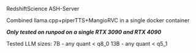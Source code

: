 RedshiftScience ASH-Server

Combined llama.cpp+piperTTS+MangioRVC in a single docker container

***Only tested on runpod on a single RTX 3090 and RTX 4090***

Tested LLM sizes:
7B - any quant < q8_0
13B - any quant < q5_1

